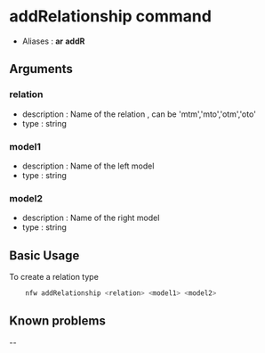 # addRelationship command

- Aliases : **ar** **addR**

## Arguments

### relation
- description : Name of the relation , can be 'mtm','mto','otm','oto'
- type : string

### model1
- description : Name of the left model
- type : string

### model2
- description : Name of the right model
- type : string

## Basic Usage

To create a relation type

```sh
    nfw addRelationship <relation> <model1> <model2>
```

## Known problems

--